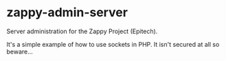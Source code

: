 zappy-admin-server
==================

Server administration for the Zappy Project (Epitech).

It's a simple example of how to use sockets in PHP. It isn't secured at all so beware...
